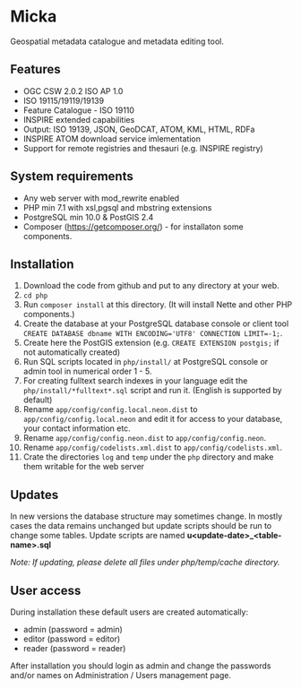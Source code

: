 # Micka
Geospatial metadata catalogue and metadata editing tool. 

## Features
- OGC CSW 2.0.2 ISO AP 1.0
- ISO 19115/19119/19139
- Feature Catalogue - ISO 19110
- INSPIRE extended capabilities
- Output: ISO 19139, JSON, GeoDCAT, ATOM, KML, HTML, RDFa
- INSPIRE ATOM download service imlementation
- Support for remote registries and thesauri (e.g. INSPIRE registry)

## System requirements
- Any web server with mod_rewrite enabled
- PHP min 7.1 with xsl,pgsql and mbstring  extensions
- PostgreSQL min 10.0 & PostGIS 2.4
- Composer (https://getcomposer.org/) - for installaton some components.

## Installation
1. Download the code from github and put to any directory at your web.
2. `cd php`
3. Run `composer install` at this directory. (It will install Nette and other PHP components.)
4. Create the database at your PostgreSQL database console or client tool `CREATE DATABASE dbname WITH ENCODING='UTF8' CONNECTION LIMIT=-1;`. 
5. Create here the PostGIS extension (e.g. `CREATE EXTENSION postgis;` if not automatically created)
6. Run SQL scripts located in `php/install/` at PostgreSQL console or admin tool in numerical order 1 - 5.
7. For creating fulltext search indexes in your language edit the `php/install/*fulltext*.sql` script and run it. (English is supported by default)
8. Rename `app/config/config.local.neon.dist` to `app/config/config.local.neon` and edit it for access to your database, your contact information etc.
9. Rename `app/config/config.neon.dist` to `app/config/config.neon`.
10. Rename `app/config/codelists.xml.dist` to `app/config/codelists.xml`.
11. Crate the directories `log` and `temp` under the `php` directory and make them writable for the web server

## Updates
In new versions the database structure may sometimes change. In mostly cases the data remains unchanged but update scripts should be run to change some tables. Update scripts are named **u&lt;update-date&gt;_&lt;table-name&gt;.sql**

*Note: If updating, please delete all files under php/temp/cache directory.*

## User access
During installation these default users are created automatically:
- admin (password = admin)
- editor (password = editor)
- reader (password = reader)

After installation you should login as admin and change the passwords and/or names on Administration / Users management page.


